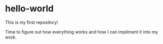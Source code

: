 # hello-world

This is my first repository!

Time to figure out how everything works and how I can impliment it into my work.
